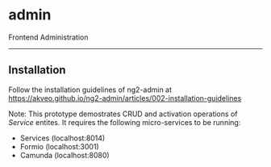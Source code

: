 # admin
Frontend Administration

---

## Installation
Follow the installation guidelines of ng2-admin at https://akveo.github.io/ng2-admin/articles/002-installation-guidelines

Note:
This prototype demostrates CRUD and activation operations of *Service* entites. It requires the following micro-services to be running:
- Services (localhost:8014)
- Formio (localhost:3001)
- Camunda (localhost:8080)
